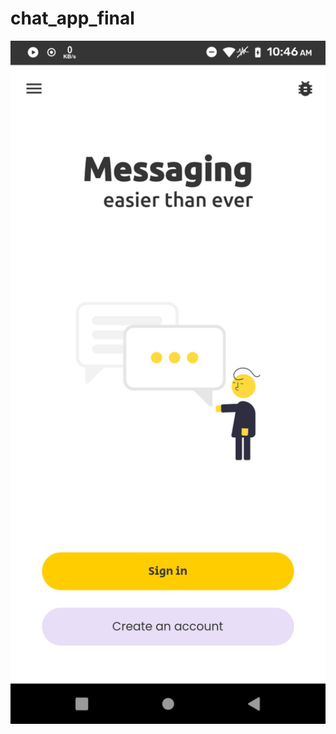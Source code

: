 # chat_app_final

<img src="https://github.com/iMahfuzurX/messaging_app/raw/master/screenshots/landing_page.png" width=540>
